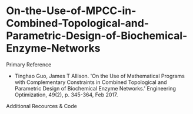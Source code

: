 # On-the-Use-of-MPCC-in-Combined-Topological-and-Parametric-Design-of-Biochemical-Enzyme-Networks

Primary Reference
- Tinghao Guo, James T Allison. 'On the Use of Mathematical Programs with Complementary Constraints in Combined Topological and Parametric Design of Biochemical Enzyme Networks.' Engineering Optimization, 49(2), p. 345-364, Feb 2017.

Additional Recources & Code
